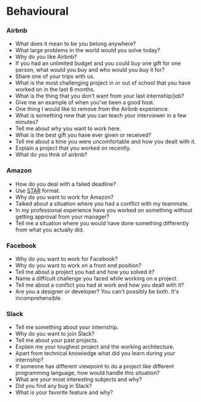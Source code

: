 Behavioural
==

### Airbnb

- What does it mean to be you belong anywhere?
- What large problems in the world would you solve today?
- Why do you like Airbnb?
- If you had an unlimited budget and you could buy one gift for one person, what would you buy and who would you buy it for?
- Share one of your trips with us.
- What is the most challenging project in or out of school that you have worked on in the last 6 months.
- What is the thing that you don't want from your last internship/job?
- Give me an example of when you've been a good host.
- One thing I would like to remove from the Airbnb experience.
- What is something new that you can teach your interviewer in a few minutes?
- Tell me about why you want to work here.
- What is the best gift you have ever given or received?
- Tell me about a time you were uncomfortable and how you dealt with it.
- Explain a project that you worked on recently.
- What do you thnk of airbnb?

### Amazon

- How do you deal with a failed deadline?
- Use [STAR](https://www.wikiwand.com/en/Situation,_Task,_Action,_Result) format.
- Why do you want to work for Amazon?
- Talked about a situation where you had a conflict with my teammate.
- In my professional experience have you worked on something without getting approval from your manager?
- Tell me a situation where you would have done something differently from what you actually did.

### Facebook

- Why do you want to work for Facebook?
- Why do you want to work on a front end position?
- Tell me about a project you had and how you solved it?
- Name a difficult challenge you faced while working on a project.
- Tell me about a conflict you had at work and how you dealt with it?
- Are you a designer or developer? You can't possibly be both. It's incomprehensible.

### Slack

- Tell me something about your internship.
- Why do you want to join Slack?
- Tell me about your past projects.
- Explain me your toughest project and the working architecture.
- Apart from technical knowledge what did you learn during your internship?
- If someone has different viewpoint to do a project like different programming language, how would handle this situation?
- What are your most interesting subjects and why?
- Did you find any bug in Slack?
- What is your favorite feature and why?
